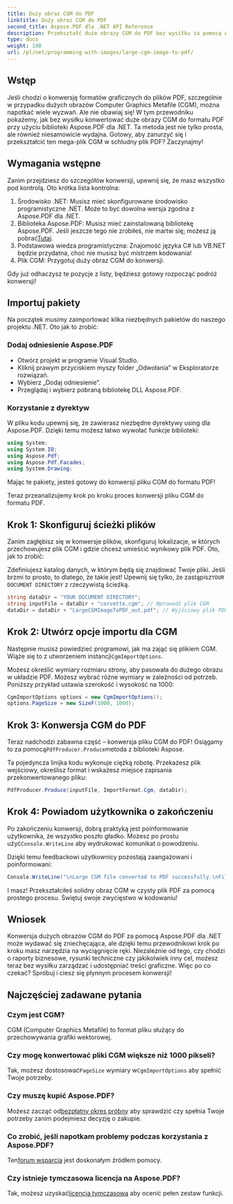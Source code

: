 ```yaml
---
title: Duży obraz CGM do PDF
linktitle: Duży obraz CGM do PDF
second_title: Aspose.PDF dla .NET API Reference
description: Przekształć duże obrazy CGM do PDF bez wysiłku za pomocą Aspose.PDF dla .NET. Postępuj zgodnie z tym prostym przewodnikiem, aby uzyskać szybki i skuteczny proces konwersji.
type: docs
weight: 190
url: /pl/net/programming-with-images/large-cgm-image-to-pdf/
---
```

## Wstęp

Jeśli chodzi o konwersję formatów graficznych do plików PDF, szczególnie w przypadku dużych obrazów Computer Graphics Metafile (CGM), można napotkać wiele wyzwań. Ale nie obawiaj się! W tym przewodniku pokażemy, jak bez wysiłku konwertować duże obrazy CGM do formatu PDF przy użyciu biblioteki Aspose.PDF dla .NET. Ta metoda jest nie tylko prosta, ale również niesamowicie wydajna. Gotowy, aby zanurzyć się i przekształcić ten mega-plik CGM w schludny plik PDF? Zaczynajmy!

## Wymagania wstępne

Zanim przejdziesz do szczegółów konwersji, upewnij się, że masz wszystko pod kontrolą. Oto krótka lista kontrolna:

1. Środowisko .NET: Musisz mieć skonfigurowane środowisko programistyczne .NET. Może to być dowolna wersja zgodna z Aspose.PDF dla .NET.
2. Biblioteka Aspose.PDF: Musisz mieć zainstalowaną bibliotekę Aspose.PDF. Jeśli jeszcze tego nie zrobiłeś, nie martw się; możesz ją pobrać[Tutaj](https://releases.aspose.com/pdf/net/).
3. Podstawowa wiedza programistyczna: Znajomość języka C# lub VB.NET będzie przydatna, choć nie musisz być mistrzem kodowania!
4. Plik CGM: Przygotuj duży obraz CGM do konwersji.

Gdy już odhaczysz te pozycje z listy, będziesz gotowy rozpocząć podróż konwersji!

## Importuj pakiety

Na początek musimy zaimportować kilka niezbędnych pakietów do naszego projektu .NET. Oto jak to zrobić:

### Dodaj odniesienie Aspose.PDF

- Otwórz projekt w programie Visual Studio.
- Kliknij prawym przyciskiem myszy folder „Odwołania” w Eksploratorze rozwiązań.
- Wybierz „Dodaj odniesienie”.
- Przeglądaj i wybierz pobraną bibliotekę DLL Aspose.PDF.

### Korzystanie z dyrektyw

W pliku kodu upewnij się, że zawierasz niezbędne dyrektywy using dla Aspose.PDF. Dzięki temu możesz łatwo wywołać funkcje biblioteki:

```csharp
using System;
using System.IO;
using Aspose.Pdf;
using Aspose.Pdf.Facades;
using System.Drawing;
```

Mając te pakiety, jesteś gotowy do konwersji pliku CGM do formatu PDF!

Teraz przeanalizujemy krok po kroku proces konwersji pliku CGM do formatu PDF.

## Krok 1: Skonfiguruj ścieżki plików

Zanim zagłębisz się w konwersje plików, skonfiguruj lokalizacje, w których przechowujesz plik CGM i gdzie chcesz umieścić wynikowy plik PDF. Oto, jak to zrobić:

 Zdefiniujesz katalog danych, w którym będą się znajdować Twoje pliki. Jeśli brzmi to prosto, to dlatego, że takie jest! Upewnij się tylko, że zastąpisz`YOUR DOCUMENT DIRECTORY` z rzeczywistą ścieżką.

```csharp
string dataDir = "YOUR DOCUMENT DIRECTORY";
string inputFile = dataDir + "corvette.cgm"; // Wprowadź plik CGM
dataDir = dataDir + "LargeCGMImageToPDF_out.pdf"; // Wyjściowy plik PDF
```

## Krok 2: Utwórz opcje importu dla CGM

 Następnie musisz powiedzieć programowi, jak ma zająć się plikiem CGM. Wiąże się to z utworzeniem instancji`CgmImportOptions`.

Możesz określić wymiary rozmiaru strony, aby pasowała do dużego obrazu w układzie PDF. Możesz wybrać różne wymiary w zależności od potrzeb. Poniższy przykład ustawia szerokość i wysokość na 1000:

```csharp
CgmImportOptions options = new CgmImportOptions();
options.PageSize = new SizeF(1000, 1000);
```

## Krok 3: Konwersja CGM do PDF

 Teraz nadchodzi zabawna część – konwersja pliku CGM do PDF! Osiągamy to za pomocą`PdfProducer.Produce`metoda z biblioteki Aspose.

Ta pojedyncza linijka kodu wykonuje ciężką robotę. Przekażesz plik wejściowy, określisz format i wskażesz miejsce zapisania przekonwertowanego pliku:

```csharp
PdfProducer.Produce(inputFile, ImportFormat.Cgm, dataDir);
```

## Krok 4: Powiadom użytkownika o zakończeniu

 Po zakończeniu konwersji, dobrą praktyką jest poinformowanie użytkownika, że wszystko poszło gładko. Możesz po prostu użyć`Console.WriteLine` aby wydrukować komunikat o powodzeniu.

Dzięki temu feedbackowi użytkownicy pozostają zaangażowani i poinformowani:

```csharp
Console.WriteLine("\nLarge CGM file converted to PDF successfully.\nFile saved at " + dataDir);
```

I masz! Przekształciłeś solidny obraz CGM w czysty plik PDF za pomocą prostego procesu. Świętuj swoje zwycięstwo w kodowaniu!

## Wniosek

Konwersja dużych obrazów CGM do PDF za pomocą Aspose.PDF dla .NET może wydawać się zniechęcająca, ale dzięki temu przewodnikowi krok po kroku masz narzędzia na wyciągnięcie ręki. Niezależnie od tego, czy chodzi o raporty biznesowe, rysunki techniczne czy jakikolwiek inny cel, możesz teraz bez wysiłku zarządzać i udostępniać treści graficzne. Więc po co czekać? Spróbuj i ciesz się płynnym procesem konwersji!

## Najczęściej zadawane pytania

### Czym jest CGM?
CGM (Computer Graphics Metafile) to format pliku służący do przechowywania grafiki wektorowej.

### Czy mogę konwertować pliki CGM większe niż 1000 pikseli?
 Tak, możesz dostosować`PageSize` wymiary w`CgmImportOptions` aby spełnić Twoje potrzeby.

### Czy muszę kupić Aspose.PDF?
 Możesz zacząć od[bezpłatny okres próbny](https://releases.aspose.com/) aby sprawdzić czy spełnia Twoje potrzeby zanim podejmiesz decyzję o zakupie.

### Co zrobić, jeśli napotkam problemy podczas korzystania z Aspose.PDF?
 Ten[forum wsparcia](https://forum.aspose.com/c/pdf/10) jest doskonałym źródłem pomocy.

### Czy istnieje tymczasowa licencja na Aspose.PDF?
 Tak, możesz uzyskać[licencja tymczasowa](https://purchase.aspose.com/temporary-license/) aby ocenić pełen zestaw funkcji.